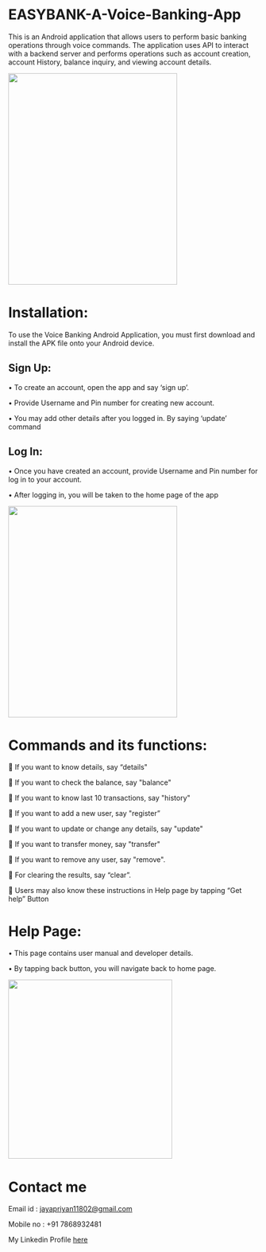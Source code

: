 # EASYBANK-A-Voice-Banking-App
This is an Android application that allows users to perform basic banking operations through voice commands. The application uses API to interact with a backend server and performs operations such as account creation, account History, balance inquiry, and viewing account details.

<img src="https://user-images.githubusercontent.com/124766432/234035993-349ba834-8d44-4aff-a742-b7a495f82129.jpg" width="340" height="425">

# Installation:

To use the Voice Banking Android Application, you must first download and install the APK file onto your Android device. 

## Sign Up:

•	To create an account, open the app and say ‘sign up’.

•	Provide Username and Pin number for creating new account.

•	You may add other details after you logged in. By saying ‘update’ command

## Log In:

•	Once you have created an account, provide Username and Pin number for log in to your account.

•	After logging in, you will be taken to the home page of the app

<img src="https://user-images.githubusercontent.com/124766432/234036645-1622ada6-d9ff-43a4-8daa-4f70fdf604e4.jpg" width="340" height="425">

# Commands and its functions:

	If you want to know details, say “details"

	If you want to check the balance, say "balance"

	If you want to know last 10 transactions, say "history"

	If you want to add a new user, say "register” 

	If you want to update or change any details, say "update"

	If you want to transfer money, say "transfer"

	If you want to remove any user, say "remove".

	For clearing the results, say “clear”.

	Users may also know these instructions in Help page by tapping “Get help” Button


# Help Page:

•	This page contains user manual and developer details.

•	By tapping back button, you will navigate back to home page.

<img src="https://user-images.githubusercontent.com/124766432/234031749-0c91ea41-3f61-4bca-abf1-fbb874cc213c.jpg" width="330" height="360">

# Contact me

Email id : jayapriyan11802@gmail.com

Mobile no : +91 7868932481

My Linkedin Profile [here](https://www.linkedin.com/in/jayapriyan-m-87766a222)
